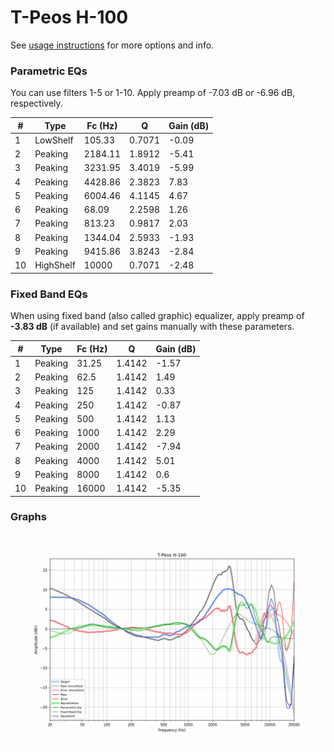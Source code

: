 # T-Peos H-100
See [usage instructions](https://github.com/jaakkopasanen/AutoEq#usage) for more options and info.

### Parametric EQs
You can use filters 1-5 or 1-10. Apply preamp of -7.03 dB or -6.96 dB, respectively.

|   # | Type      |   Fc (Hz) |      Q |   Gain (dB) |
|-----|-----------|-----------|--------|-------------|
|   1 | LowShelf  |    105.33 | 0.7071 |       -0.09 |
|   2 | Peaking   |   2184.11 | 1.8912 |       -5.41 |
|   3 | Peaking   |   3231.95 | 3.4019 |       -5.99 |
|   4 | Peaking   |   4428.86 | 2.3823 |        7.83 |
|   5 | Peaking   |   6004.46 | 4.1145 |        4.67 |
|   6 | Peaking   |     68.09 | 2.2598 |        1.26 |
|   7 | Peaking   |    813.23 | 0.9817 |        2.03 |
|   8 | Peaking   |   1344.04 | 2.5933 |       -1.93 |
|   9 | Peaking   |   9415.86 | 3.8243 |       -2.84 |
|  10 | HighShelf |  10000    | 0.7071 |       -2.48 |

### Fixed Band EQs
When using fixed band (also called graphic) equalizer, apply preamp of **-3.83 dB** (if available) and set gains manually with these parameters.

|   # | Type    |   Fc (Hz) |      Q |   Gain (dB) |
|-----|---------|-----------|--------|-------------|
|   1 | Peaking |     31.25 | 1.4142 |       -1.57 |
|   2 | Peaking |     62.5  | 1.4142 |        1.49 |
|   3 | Peaking |    125    | 1.4142 |        0.33 |
|   4 | Peaking |    250    | 1.4142 |       -0.87 |
|   5 | Peaking |    500    | 1.4142 |        1.13 |
|   6 | Peaking |   1000    | 1.4142 |        2.29 |
|   7 | Peaking |   2000    | 1.4142 |       -7.94 |
|   8 | Peaking |   4000    | 1.4142 |        5.01 |
|   9 | Peaking |   8000    | 1.4142 |        0.6  |
|  10 | Peaking |  16000    | 1.4142 |       -5.35 |

### Graphs
![](./T-Peos%20H-100.png)
